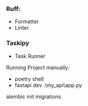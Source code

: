 ### Ruff:
- Formatter
- Linter

### Taskipy
- Task Runner

Running Project manually:
- poetry shell
- fastapi dev .\my_api\app.py


alembic init migrations